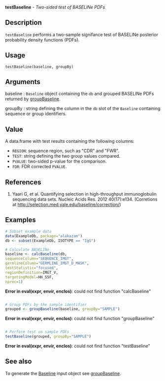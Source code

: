 





**testBaseline** - *Two-sided test of BASELINe PDFs*

Description
--------------------

`testBaseline` performs a two-sample signifance test of BASELINe 
posterior probability density functions (PDFs).


Usage
--------------------
```
testBaseline(baseline, groupBy)
```

Arguments
-------------------

baseline
:   `Baseline` object containing the `db` and grouped 
BASELINe PDFs returned by [groupBaseline](groupBaseline.md).

groupBy
:   string defining the column in the `db` slot of the 
`Baseline` containing sequence or group identifiers.




Value
-------------------

A data.frame with test results containing the following columns:

+ `REGION`:  sequence region, such as "CDR" and "FWR".
+ `TEST`:    string defining the two group values compared.
+ `PVALUE`:  two-sided p-value for the comparison.
+ `FDR`:     FDR corrected `PVALUE`.



References
-------------------


1. Yaari G, et al. Quantifying selection in high-throughput immunoglobulin 
sequencing data sets. 
Nucleic Acids Res. 2012 40(17):e134. 
(Corretions at http://selection.med.yale.edu/baseline/correction/)
 



Examples
-------------------

```R
# Subset example data
data(ExampleDb, package="alakazam")
db <- subset(ExampleDb, ISOTYPE == "IgG")

# Calculate BASELINe
baseline <- calcBaseline(db, 
sequenceColumn="SEQUENCE_IMGT",
germlineColumn="GERMLINE_IMGT_D_MASK", 
testStatistic="focused",
regionDefinition=IMGT_V,
targetingModel=HH_S5F,
nproc=1)

```

**Error in eval(expr, envir, enclos)**: could not find function "calcBaseline"
```R

# Group PDFs by the sample identifier
grouped <- groupBaseline(baseline, groupBy="SAMPLE")

```

**Error in eval(expr, envir, enclos)**: could not find function "groupBaseline"
```R

# Perform test on sample PDFs
testBaseline(grouped, groupBy="SAMPLE")
```

**Error in eval(expr, envir, enclos)**: could not find function "testBaseline"

See also
-------------------

To generate the [Baseline](Baseline-class.md) input object see [groupBaseline](groupBaseline.md).



